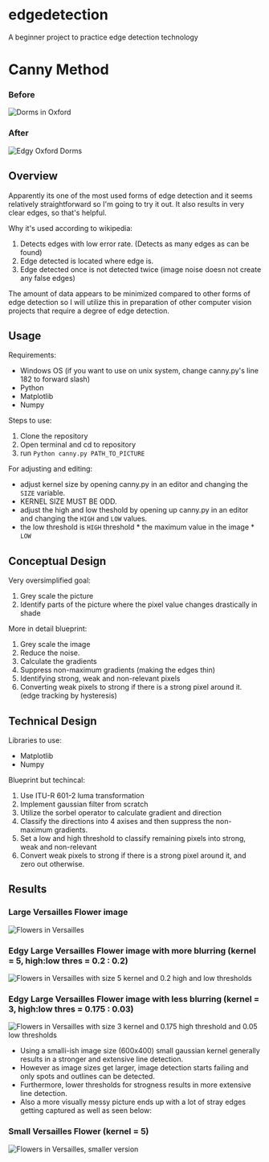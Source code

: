 # edgedetection
A beginner project to practice edge detection technology

# Canny Method

### Before 
![Dorms in Oxford](test/smol_oxforddorm.jpg)

### After
![Edgy Oxford Dorms](results/oxfordedge.PNG)

## Overview
Apparently its one of the most used forms of edge detection and it seems relatively straightforward so I'm going to try it out. It also results in very clear edges, so that's helpful. 

Why it's used according to wikipedia:
1. Detects edges with low error rate. (Detects as many edges as can be found)
2. Edge detected is located where edge is.
3. Edge detected once is not detected twice (image noise doesn not create any false edges) 

The amount of data appears to be minimized compared to other forms of edge detection so I will utilize this in preparation of other computer vision projects that require a degree of edge detection. 

## Usage
Requirements:
- Windows OS (if you want to use on unix system, change canny.py's line 182 to forward slash)
- Python
- Matplotlib
- Numpy

Steps to use:
1. Clone the repository
2. Open terminal and cd to repository
3. run `Python canny.py PATH_TO_PICTURE`

For adjusting and editing:
- adjust kernel size by opening canny.py in an editor and changing the `SIZE` variable. 
- KERNEL SIZE MUST BE ODD.
- adjust the high and low theshold by opening up canny.py in an editor and changing the `HIGH` and `LOW` values. 
- the low threshold is `HIGH` threshold * the maximum value in the image * `LOW`

## Conceptual Design
Very oversimplified goal:
1. Grey scale the picture
2. Identify parts of the picture where the pixel value changes drastically in shade

More in detail blueprint:
1. Grey scale the image
2. Reduce the noise.
3. Calculate the gradients
4. Suppress non-maximum gradients (making the edges thin)
5. Identifying strong, weak and non-relevant pixels
6. Converting weak pixels to strong if there is a strong pixel around it. (edge tracking by hysteresis)

## Technical Design
Libraries to use:
- Matplotlib
- Numpy

Blueprint but techincal:
1. Use ITU-R 601-2 luma transformation
2. Implement gaussian filter from scratch
3. Utilize the sorbel operator to calculate gradient and direction
4. Classify the directions into 4 axises and then suppress the non-maximum gradients.
5. Set a low and high threshold to classify remaining pixels into strong, weak and non-relevant
6. Convert weak pixels to strong if there is a strong pixel around it, and zero out otherwise.


## Results
### Large Versailles Flower image
![Flowers in Versailles](test/versaillesflower.jpg)

### Edgy Large Versailles Flower image with more blurring (kernel = 5, high:low thres = 0.2 : 0.2)
![Flowers in Versailles with size 5 kernel and 0.2 high and low thresholds](results/largeversaillesflower.PNG)

### Edgy Large Versailles Flower image with less blurring (kernel = 3, high:low thres = 0.175 : 0.03)
![Flowers in Versailles with size 3 kernel and 0.175 high threshold and 0.05 low thresholds](results/largeversaillesflower1.PNG)

- Using a smalli-ish image size (600x400) small gaussian kernel generally results in a stronger and extensive line detection. 
- However as image sizes get larger, image detection starts failing and only spots and outlines can be detected. 
- Furthermore, lower thresholds for strogness results in more extensive line detection.
- Also a more visually messy picture ends up with a lot of stray edges getting captured as well as seen below:

### Small Versailles Flower (kernel = 5)
![Flowers in Versailles, smaller version](results/versaillesedge.PNG)

